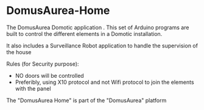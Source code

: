 # DomusAurea-Home
The DomusAurea Domotic application
.
This set of Arduino programs are built to control the different elements in a Domotic installation.

It also includes a Surveillance Robot application to handle the supervision of the house

Rules (for Security purpose):
- NO doors will be controlled
- Preferibly, using X10 protocol and not Wifi protocol to join the elements with the panel
  
The "DomusAurea Home" is part of the "DomusAurea" platform


